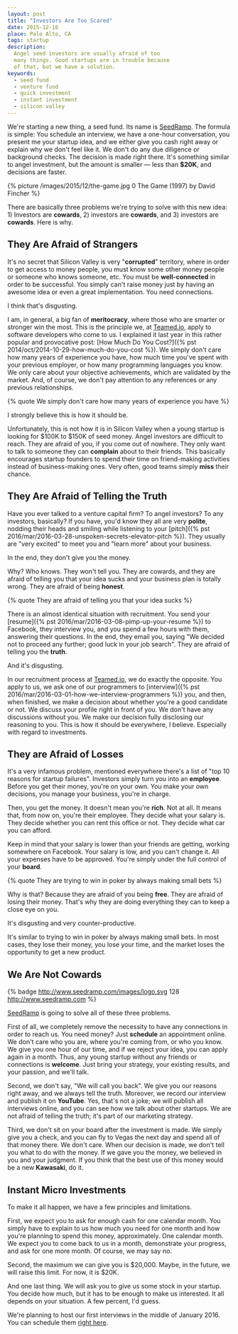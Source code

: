 ```yaml
---
layout: post
title: "Investors Are Too Scared"
date: 2015-12-16
place: Palo Alto, CA
tags: startup
description:
  Angel seed investors are usually afraid of too
  many things. Good startups are in trouble because
  of that, but we have a solution.
keywords:
  - seed fund
  - venture fund
  - quick investment
  - instant investment
  - silicon valley
---
```


We're starting a new thing, a seed fund. Its name is
[SeedRamp](http://www.seedramp.com). The formula is simple: You schedule
an interview, we have a one-hour conversation, you present me your
startup idea, and we either give you cash right away or explain why we don't
feel like it. We don't do any due diligence or background checks. The decision
is made right there. It's something similar to angel investment, but the
amount is smaller &mdash; less than **$20K**, and decisions are faster.

<!--more-->

{% picture /images/2015/12/the-game.jpg 0 The Game (1997) by David Fincher %}

There are basically three problems we're trying to solve with this
new idea: 1) Investors are **cowards**, 2) investors are **cowards**, and
3) investors are **cowards**. Here is why.

## They Are Afraid of Strangers

It's no secret that Silicon Valley is very "**corrupted**" territory,
where in order to get access to money people, you must know some other
money people or someone who knows someone, etc. You must be **well-connected**
in order to be successful. You simply can't raise money just by having an
awesome idea or even a great implementation. You need connections.

I think that's disgusting.

I am, in general, a big fan of **meritocracy**, where those who are smarter
or stronger win the most. This is the principle we,
at [Teamed.io](http://www.teamed.io), apply to software developers who come to us.
I explained it last year in this rather popular and provocative post:
[How Much Do You Cost?]({% pst 2014/oct/2014-10-29-how-much-do-you-cost %}).
We simply don't care how many years of experience you have,
how much time you've spent with your previous employer,
or how many programming languages you know. We only care about your
objective achievements, which are validated by the market. And, of course,
we don't pay attention to any references or any previous relationships.

{% quote We simply don't care how many years of experience you have %}

I strongly believe this is how it should be.

Unfortunately, this is not how it is in Silicon Valley when a young
startup is looking for $100K to $150K of seed money. Angel investors are difficult
to reach. They are afraid of you, if you come out of nowhere. They only want
to talk to someone they can **complain** about to their friends. This
basically encourages startup founders to spend their time on friend-making
activities instead of business-making ones. Very often, good teams simply
**miss** their chance.

## They Are Afraid of Telling the Truth

Have you ever talked to a venture capital firm? To angel investors? To
any investors, basically? If you have, you'd know they all
are very **polite**, nodding their heads and smiling while listening
to your
[pitch]({% pst 2016/mar/2016-03-28-unspoken-secrets-elevator-pitch %}).
They usually are "very excited" to meet you and
"learn more" about your business.

In the end, they don't give you the money.

Why? Who knows. They won't tell you. They are cowards, and they are afraid
of telling you that your idea sucks and your business plan is totally wrong.
They are afraid of being **honest**.

{% quote They are afraid of telling you that your idea sucks %}

There is an almost identical situation with recruitment. You send your
[resume]({% pst 2016/mar/2016-03-08-pimp-up-your-resume %})
to Facebook, they interview you, and you spend a few hours with them, answering
their questions. In the end, they email you, saying "We decided not to proceed
any further; good luck in your job search". They are afraid of telling you
the **truth**.

And it's disgusting.

In our recruitment process at [Teamed.io](http://www.teamed.io), we do
exactly the opposite. You apply to us, we ask one of our programmers to
[interview]({% pst 2016/mar/2016-03-01-how-we-interview-programmers %})
you, and then, when finished, we make a decision about whether you're
a good candidate or not. We discuss your profile right in front of you. We
don't have any discussions without you. We make our decision fully disclosing
our reasoning to you. This is how it should be everywhere, I believe.
Especially with regard to investments.

## They are Afraid of Losses

It's a very infamous problem, mentioned everywhere there's a list
of "top 10 reasons for startup failures". Investors simply turn you
into an **employee**. Before you get their money, you're on your own. You make
your own decisions, you manage your business, you're in charge.

Then, you get the money. It doesn't mean you're **rich**. Not at all. It means
that, from now on, you're their employee. They decide what your salary is.
They decide whether you can rent this office or not. They decide what
car you can afford.

Keep in mind that your salary is lower than your friends are getting,
working somewhere on Facebook. Your salary is low, and you can't change it.
All your expenses have to be approved. You're simply under the full control
of your **board**.

{% quote They are trying to win in poker by always making small bets %}

Why is that? Because they are afraid of you being **free**. They are afraid
of losing their money. That's why they are doing everything they can
to keep a close eye on you.

It's disgusting and very counter-productive.

It's similar to trying to win in poker by always making small bets. In most
cases, they lose their money, you lose your time, and the market loses the opportunity
to get a new product.

## We Are Not Cowards

{% badge http://www.seedramp.com/images/logo.svg 128 http://www.seedramp.com %}

[SeedRamp](http://www.seedramp.com) is going to solve all of these three problems.

First of all, we completely remove the necessity to have any connections
in order to reach us. You need money? Just **schedule** an appointment online.
We don't care who you are, where you're coming from, or who you know. We
give you one hour of our time, and if we reject your idea, you can apply again in
a month. Thus, any young startup without any friends or connections is
**welcome**. Just bring your strategy, your existing results, and your passion, and
we'll talk.

Second, we don't say, "We will call you back". We give you our reasons right
away, and we always tell the truth. Moreover, we record our interview and
publish it on **YouTube**. Yes, that's not a joke; we will publish all interviews
online, and you can see how we talk about other startups. We are not afraid of
telling the truth; it's part of our marketing strategy.

Third, we don't sit on your board after the investment is made. We simply
give you a check, and you can fly to Vegas the next day and spend all of that
money there. We don't care. When our decision is made, we don't tell you
what to do with the money. If we gave you the money, we believed in you
and your judgment. If you think that the best use of this money would
be a new **Kawasaki**, do it.

## Instant Micro Investments

To make it all happen, we have a few principles and limitations.

First, we expect you to ask for enough cash for one calendar month. You simply
have to explain to us how much you need for one month and how you're planning
to spend this money, approximately. One calendar month. We expect you
to come back to us in a month, demonstrate your progress, and ask for one
more month. Of course, we may say no.

Second, the maximum we can give you is $20,000. Maybe, in the future,
we will raise this limit. For now, it is $20K.

And one last thing. We will ask you to give us some stock in your
startup. You decide how much, but it has to be enough to make us
interested. It all depends on your situation. A few percent, I'd guess.

We're planning to host our first interviews in the middle of January 2016.
You can schedule them [right here](https://calendly.com/yegor256/seedramp).
